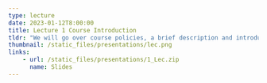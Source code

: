 ```yaml
---
type: lecture
date: 2023-01-12T8:00:00
title: Lecture 1 Course Introduction
tldr: "We will go over course policies, a brief description and introduction"
thumbnail: /static_files/presentations/lec.png
links: 
    - url: /static_files/presentations/1_Lec.zip
      name: Slides
---
```

<!--
**Suggested Readings:**
- [Readings 1](http://example.com)
- [Readings 2](http://example.com)-->
